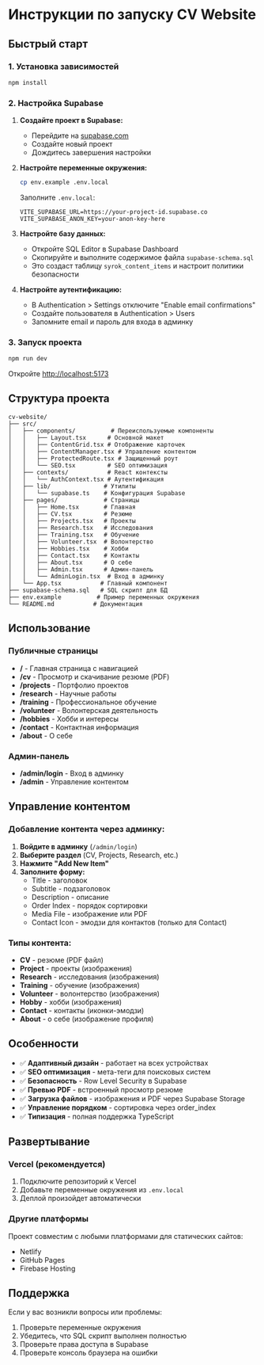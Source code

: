 # Инструкции по запуску CV Website

## Быстрый старт

### 1. Установка зависимостей
```bash
npm install
```

### 2. Настройка Supabase

1. **Создайте проект в Supabase:**
   - Перейдите на [supabase.com](https://supabase.com)
   - Создайте новый проект
   - Дождитесь завершения настройки

2. **Настройте переменные окружения:**
   ```bash
   cp env.example .env.local
   ```
   
   Заполните `.env.local`:
   ```env
   VITE_SUPABASE_URL=https://your-project-id.supabase.co
   VITE_SUPABASE_ANON_KEY=your-anon-key-here
   ```

3. **Настройте базу данных:**
   - Откройте SQL Editor в Supabase Dashboard
   - Скопируйте и выполните содержимое файла `supabase-schema.sql`
   - Это создаст таблицу `syrok_content_items` и настроит политики безопасности

4. **Настройте аутентификацию:**
   - В Authentication > Settings отключите "Enable email confirmations"
   - Создайте пользователя в Authentication > Users
   - Запомните email и пароль для входа в админку

### 3. Запуск проекта
```bash
npm run dev
```

Откройте [http://localhost:5173](http://localhost:5173)

## Структура проекта

```
cv-website/
├── src/
│   ├── components/          # Переиспользуемые компоненты
│   │   ├── Layout.tsx      # Основной макет
│   │   ├── ContentGrid.tsx # Отображение карточек
│   │   ├── ContentManager.tsx # Управление контентом
│   │   ├── ProtectedRoute.tsx # Защищенный роут
│   │   └── SEO.tsx         # SEO оптимизация
│   ├── contexts/           # React контексты
│   │   └── AuthContext.tsx # Аутентификация
│   ├── lib/               # Утилиты
│   │   └── supabase.ts    # Конфигурация Supabase
│   ├── pages/             # Страницы
│   │   ├── Home.tsx       # Главная
│   │   ├── CV.tsx         # Резюме
│   │   ├── Projects.tsx   # Проекты
│   │   ├── Research.tsx   # Исследования
│   │   ├── Training.tsx   # Обучение
│   │   ├── Volunteer.tsx  # Волонтерство
│   │   ├── Hobbies.tsx    # Хобби
│   │   ├── Contact.tsx    # Контакты
│   │   ├── About.tsx      # О себе
│   │   ├── Admin.tsx      # Админ-панель
│   │   └── AdminLogin.tsx  # Вход в админку
│   └── App.tsx           # Главный компонент
├── supabase-schema.sql   # SQL скрипт для БД
├── env.example          # Пример переменных окружения
└── README.md           # Документация
```

## Использование

### Публичные страницы
- **/** - Главная страница с навигацией
- **/cv** - Просмотр и скачивание резюме (PDF)
- **/projects** - Портфолио проектов
- **/research** - Научные работы
- **/training** - Профессиональное обучение
- **/volunteer** - Волонтерская деятельность
- **/hobbies** - Хобби и интересы
- **/contact** - Контактная информация
- **/about** - О себе

### Админ-панель
- **/admin/login** - Вход в админку
- **/admin** - Управление контентом

## Управление контентом

### Добавление контента через админку:

1. **Войдите в админку** (`/admin/login`)
2. **Выберите раздел** (CV, Projects, Research, etc.)
3. **Нажмите "Add New Item"**
4. **Заполните форму:**
   - Title - заголовок
   - Subtitle - подзаголовок
   - Description - описание
   - Order Index - порядок сортировки
   - Media File - изображение или PDF
   - Contact Icon - эмодзи для контактов (только для Contact)

### Типы контента:

- **CV** - резюме (PDF файл)
- **Project** - проекты (изображения)
- **Research** - исследования (изображения)
- **Training** - обучение (изображения)
- **Volunteer** - волонтерство (изображения)
- **Hobby** - хобби (изображения)
- **Contact** - контакты (иконки-эмодзи)
- **About** - о себе (изображение профиля)

## Особенности

- ✅ **Адаптивный дизайн** - работает на всех устройствах
- ✅ **SEO оптимизация** - мета-теги для поисковых систем
- ✅ **Безопасность** - Row Level Security в Supabase
- ✅ **Превью PDF** - встроенный просмотр резюме
- ✅ **Загрузка файлов** - изображения и PDF через Supabase Storage
- ✅ **Управление порядком** - сортировка через order_index
- ✅ **Типизация** - полная поддержка TypeScript

## Развертывание

### Vercel (рекомендуется)
1. Подключите репозиторий к Vercel
2. Добавьте переменные окружения из `.env.local`
3. Деплой произойдет автоматически

### Другие платформы
Проект совместим с любыми платформами для статических сайтов:
- Netlify
- GitHub Pages
- Firebase Hosting

## Поддержка

Если у вас возникли вопросы или проблемы:
1. Проверьте переменные окружения
2. Убедитесь, что SQL скрипт выполнен полностью
3. Проверьте права доступа в Supabase
4. Проверьте консоль браузера на ошибки
